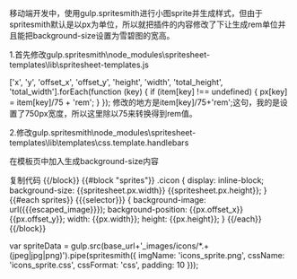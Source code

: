 移动端开发中，使用gulp.spritesmith进行小图sprite并生成样式，但由于spritesmith默认是以px为单位，所以就把插件的内容修改了下让生成rem单位并且能把background-size设置为雪碧图的宽高。

1.首先修改gulp.spritesmith\node_modules\spritesheet-templates\lib\spritesheet-templates.js

['x', 'y', 'offset_x', 'offset_y', 'height', 'width', 'total_height', 'total_width'].forEach(function (key) {
    if (item[key] !== undefined) {
      px[key] = item[key]/75 + 'rem';
    }
  });
修改的地方是item[key]/75+'rem';这句，我的是设置了750px宽度，所以这里除以75来转换得到rem值。

2.修改gulp.spritesmith\node_modules\spritesheet-templates\lib\templates\css.template.handlebars

在模板页中加入生成background-size内容

复制代码
{{/block}}
{{#block "sprites"}}
.cicon {
    display: inline-block;
    background-size: {{spritesheet.px.width}} {{spritesheet.px.height}};
}
{{#each sprites}}
{{{selector}}} {
  background-image: url({{{escaped_image}}});
  background-position: {{px.offset_x}} {{px.offset_y}};
  width: {{px.width}};
  height: {{px.height}};
}
{{/each}}
{{/block}}


var spriteData = gulp.src(base_url+'_images/icons/*.+(jpeg|jpg|png)').pipe(spritesmith({
    imgName: 'icons_sprite.png',
    cssName: 'icons_sprite.css',
    cssFormat: 'css',
    padding: 10
  }));